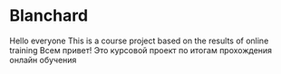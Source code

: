 # Blanchard
Hello everyone This is a course project based on the results of online training
Всем привет! Это курсовой проект по итогам прохождения онлайн обучения
